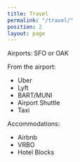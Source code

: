 ```yaml
---
title: Travel
permalink: "/travel/"
position: 2
layout: page
---
```


Airports: SFO or OAK

From the airport:

* Uber
* Lyft
* BART/MUNI
* Airport Shuttle
* Taxi

Accommodations:

* Airbnb
* VRBO
* Hotel Blocks

